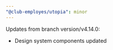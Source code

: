 ```yaml
---
"@club-employes/utopia": minor
---
```


Updates from branch version/v4.14.0:
- Design system components updated
